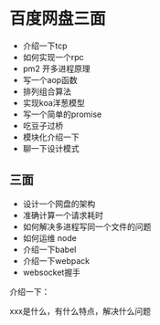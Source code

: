 # 百度网盘三面

* 介绍一下tcp
* 如何实现一个rpc
* pm2 开多进程原理
* 写一个aop函数
* 排列组合算法
* 实现koa洋葱模型
* 写一个简单的promise
* 吃豆子过桥
* 模块化介绍一下
* 聊一下设计模式

## 三面

* 设计一个网盘的架构
* 准确计算一个请求耗时
* 如何解决多进程写同一个文件的问题
* 如何运维 node
* 介绍一下babel
* 介绍一下webpack
* websocket握手

介绍一下：

xxx是什么，有什么特点，解决什么问题

